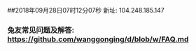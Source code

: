 ##2018年09月28日07时12分07秒 新址: 104.248.185.147
### 兔友常见问题及解答: https://github.com/wanggonging/d/blob/w/FAQ.md
